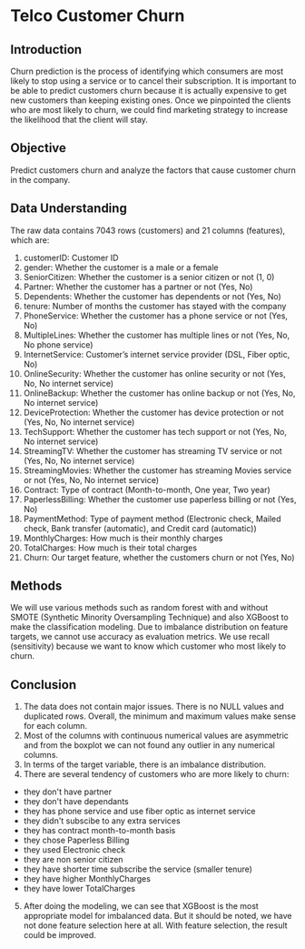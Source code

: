 # Telco Customer Churn

## Introduction
Churn prediction is the process of identifying which consumers are most likely to stop using a service or to cancel their subscription.
It is important to be able to predict customers churn because it is actually expensive to get new customers than keeping existing ones.
Once we pinpointed the clients who are most likely to churn, we could find marketing strategy to increase the likelihood that the client will stay.

## Objective
Predict customers churn and analyze the factors that cause customer churn in the company. 

## Data Understanding
The raw data contains 7043 rows (customers) and 21 columns (features), which are:
1. customerID: Customer ID
2. gender: Whether the customer is a male or a female 
3. SeniorCitizen: Whether the customer is a senior citizen or not (1, 0)
4. Partner: Whether the customer has a partner or not (Yes, No)
5. Dependents: Whether the customer has dependents or not (Yes, No)
6. tenure: Number of months the customer has stayed with the company 
7. PhoneService: Whether the customer has a phone service or not (Yes, No)
8. MultipleLines: Whether the customer has multiple lines or not (Yes, No, No phone service)
9. InternetService: Customer’s internet service provider (DSL, Fiber optic, No)
10. OnlineSecurity: Whether the customer has online security or not (Yes, No, No internet service)
11. OnlineBackup: Whether the customer has online backup or not (Yes, No, No internet service)
12. DeviceProtection: Whether the customer has device protection or not (Yes, No, No internet service)
13. TechSupport: Whether the customer has tech support or not (Yes, No, No internet service)
14. StreamingTV: Whether the customer has streaming TV service or not (Yes, No, No internet service)
15. StreamingMovies: Whether the customer has streaming Movies service or not (Yes, No, No internet service)
16. Contract: Type of contract (Month-to-month, One year, Two year)
17. PaperlessBilling: Whether the customer use paperless billing or not (Yes, No)
18. PaymentMethod: Type of payment method (Electronic check, Mailed check, Bank transfer (automatic), and Credit card (automatic))
19. MonthlyCharges: How much is their monthly charges 
20. TotalCharges: How much is their total charges 
21. Churn: Our target feature, whether the customers churn or not (Yes, No)

## Methods
We will use various methods such as random forest with and without SMOTE (Synthetic Minority Oversampling Technique) 
and also XGBoost to make the classification modeling. Due to imbalance distribution on feature targets, we cannot use accuracy as evaluation metrics.
We use recall (sensitivity) because we want to know which customer who most likely to churn.

## Conclusion
1. The data does not contain major issues. There is no NULL values and duplicated rows. Overall, the minimum and maximum values make sense for each column. 
2. Most of the columns with continuous numerical values are asymmetric and from the boxplot we can not found any outlier in any numerical columns.
3. In terms of the target variable, there is an imbalance distribution. 
4. There are several tendency of customers who are more likely to churn:
- they don't have partner 
- they don't have dependants 
- they has phone service and use fiber optic as internet service 
- they didn't subscibe to any extra services 
- they has contract month-to-month basis
- they chose Paperless Billing 
- they used Electronic check 
- they are non senior citizen 
- they have shorter time subscribe the service (smaller tenure) 
- they have higher MonthlyCharges 
- they have lower TotalCharges
5. After doing the modeling, we can see that XGBoost is the most appropriate model for imbalanced data. 
But it should be noted, we have not done feature selection here at all. With feature selection, the result could be improved.